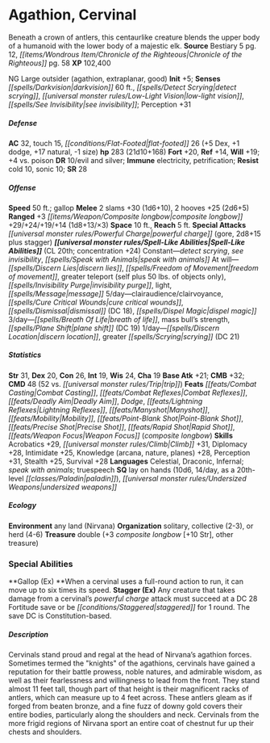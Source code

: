 ﻿---
cssclass: [monsters]
title1: Agathion, Cervinal
desc_short: Beneath a crown of antlers, this centaurlike creature blends the upper
  body of a humanoid with the lower body of a majestic elk.
title2: Cervinal
CR: 17
sources:
- name: Bestiary 5
  page: 12
  link: http://paizo.com/products/btpy9g9x?Pathfinder-Roleplaying-Game-Bestiary-5
- name: Chronicle of the Righteous
  page: 58
  link: http://paizo.com/products/btpy8xe9?Pathfinder-Campaign-Setting-Chronicle-of-the-Righteous
XP: 102400
alignment: NG
size: Large
type: outsider
subtypes:
- agathion
- extraplanar
- good
initiative:
  bonus: 5
senses:
  darkvision: 60
  detect scrying: true
  low-light vision: true
  see invisibility: true
AC:
  AC: 32
  touch: 15
  flat_footed: 26
  components:
    dex: 5
    dodge: 1
    natural: 17
    size: -1
HP:
  HP: 283
  long: 21d10+168
saves:
  fort: 20
  ref: 14
  will: 19
  other: +4 vs. poison
DR:
- amount: 10
  weakness: evil and silver
immunities:
- electricity
- petrification
resistances:
  cold: 10
  sonic: 10
SR: 28
speeds:
  base: 50
  other_semicolon: gallop
attacks:
  melee:
  - - text: 2 slams +30 (1d6+10)
      entries:
      - - damage: 1d6+10
      count: 2
      attack: slams
      bonus:
      - 30
    - text: 2 hooves +25 (2d6+5)
      entries:
      - - damage: 2d6+5
      count: 2
      attack: hooves
      bonus:
      - 25
  ranged:
  - - text: +3 composite longbow +29/+24/+19/+14 (1d8+13/×3)
      entries:
      - - damage: 1d8+13
          crit_multiplier: 3
      attack: +3 composite longbow
      bonus:
      - 29
      - 24
      - 19
      - 14
  special:
  - powerful charge (gore, 2d8+15 plus stagger)
space: 10
reach: 5
spell_like_abilities:
  entries:
  - name: detect scrying
    source: default
    freq: Constant
  - name: see invisibility
    source: default
    freq: Constant
  - name: speak with animals
    source: default
    freq: Constant
  - name: discern lies
    source: default
    freq: At will
  - name: freedom of movement
    source: default
    freq: At will
  - name: greater teleport
    source: default
    freq: At will
    other: self plus 50 lbs. of objects only
  - name: invisibility purge
    source: default
    freq: At will
  - name: light
    source: default
    freq: At will
  - name: message
    source: default
    freq: At will
  - name: clairaudience/clairvoyance
    source: default
    freq: 5/day
  - name: cure critical wounds
    source: default
    freq: 5/day
  - name: dismissal
    source: default
    freq: 5/day
    DC: 18
  - name: dispel magic
    source: default
    freq: 5/day
  - name: breath of life
    source: default
    freq: 3/day
  - name: mass bull's strength
    source: default
    freq: 3/day
  - name: plane shift
    source: default
    freq: 3/day
    DC: 19
  - name: discern location
    source: default
    freq: 1/day
  - name: greater scrying
    source: default
    freq: 1/day
    DC: 21
  sources:
  - name: default
    CL: 20
    concentration: 24
ability_scores:
  STR: 31
  DEX: 20
  CON: 26
  INT: 19
  WIS: 24
  CHA: 19
BAB: 21
CMB: 32
CMD: 48
CMD_other: 52 vs. trip
feats:
- name: Combat Casting
- name: Combat Reflexes
- name: Deadly Aim
- name: Dodge
- name: Lightning Reflexes
- name: Manyshot
- name: Mobility
- name: Point-Blank Shot
- name: Precise Shot
- name: Rapid Shot
- name: Weapon Focus (composite longbow)
skills:
  Acrobatics: 29
  Climb: 31
  Diplomacy: 28
  Intimidate: 25
  Knowledge (arcana): 28
  Knowledge (nature): 28
  Knowledge (planes): 28
  Perception: 31
  Stealth: 25
  Survival: 28
languages:
- Celestial
- Draconic
- Infernal
- speak with animals
- truespeech
special_qualities:
- lay on hands (10d6, 14/day, as a 20th-level paladin)
- undersized weapons
ecology:
  environment: any land (Nirvana)
  organization: solitary, collective (2-3), or herd (4-6)
  treasure_type: double
  treasure:
  - +3 composite longbow [+10 Str]
  - other treasure
special_abilities:
  Gallop (Ex): When a cervinal uses a full-round action to run, it can move up to
    six times its speed.
  Stagger (Ex): Any creature that takes damage from a cervinal's powerful charge attack
    must succeed at a DC 28 Fortitude save or be staggered for 1 round. The save DC
    is Constitution-based.
desc_long: Cervinals stand proud and regal at the head of Nirvana's agathion forces.
  Sometimes termed the "knights" of the agathions, cervinals have gained a reputation
  for their battle prowess, noble natures, and admirable wisdom, as well as their
  fearlessness and willingness to lead from the front. They stand almost 11 feet tall,
  though part of that height is their magnificent racks of antlers, which can measure
  up to 4 feet across. These antlers gleam as if forged from beaten bronze, and a
  fine fuzz of downy gold covers their entire bodies, particularly along the shoulders
  and neck. Cervinals from the more frigid regions of Nirvana sport an entire coat
  of chestnut fur up their chests and shoulders.

---

# Agathion, Cervinal
Beneath a crown of antlers, this centaurlike creature blends the upper body of a humanoid with the lower body of a majestic elk.
**Source** Bestiary 5 pg. 12, _[[items/Wondrous Item/Chronicle of the Righteous|Chronicle of the Righteous]]_ pg. 58
**XP** 102,400

NG Large outsider (agathion, extraplanar, good)
**Init** +5; **Senses** _[[spells/Darkvision|darkvision]]_ 60 ft., _[[spells/Detect Scrying|detect scrying]]_, _[[universal monster rules/Low-Light Vision|low-light vision]]_, _[[spells/See Invisibility|see invisibility]]_; Perception +31

##### Defense

**AC** 32, touch 15, _[[conditions/Flat-Footed|flat-footed]]_ 26 (+5 Dex, +1 dodge, +17 natural, -1 size)
**hp** 283 (21d10+168)
**Fort** +20, **Ref** +14, **Will** +19; +4 vs. poison
**DR** 10/evil and silver; **Immune** electricity, petrification; **Resist** cold 10, sonic 10; **SR** 28

##### Offense
**Speed** 50 ft.; gallop
**Melee** 2 slams +30 (1d6+10), 2 hooves +25 (2d6+5)
**Ranged** +3 _[[items/Weapon/Composite longbow|composite longbow]]_ +29/+24/+19/+14 (1d8+13/×3)
**Space** 10 ft., **Reach** 5 ft.
**Special Attacks** _[[universal monster rules/Powerful Charge|powerful charge]]_ (gore, 2d8+15 plus stagger)
**_[[universal monster rules/Spell-Like Abilities|Spell-Like Abilities]]_** (CL 20th; concentration +24)
Constant—_detect scrying_, _see invisibility_, _[[spells/Speak with Animals|speak with animals]]_
At will—_[[spells/Discern Lies|discern lies]]_, _[[spells/Freedom of Movement|freedom of movement]]_, greater teleport (self plus 50 lbs. of objects only), _[[spells/Invisibility Purge|invisibility purge]]_, light, _[[spells/Message|message]]_
5/day—clairaudience/clairvoyance, _[[spells/Cure Critical Wounds|cure critical wounds]]_, _[[spells/Dismissal|dismissal]]_ (DC 18), _[[spells/Dispel Magic|dispel magic]]_
3/day—_[[spells/Breath Of Life|breath of life]]_, mass bull’s strength, _[[spells/Plane Shift|plane shift]]_ (DC 19)
1/day—_[[spells/Discern Location|discern location]]_, greater _[[spells/Scrying|scrying]]_ (DC 21)

##### Statistics
**Str** 31, **Dex** 20, **Con** 26, **Int** 19, **Wis** 24, **Cha** 19
**Base Atk** +21; **CMB** +32; **CMD** 48 (52 vs. _[[universal monster rules/Trip|trip]]_)
**Feats** _[[feats/Combat Casting|Combat Casting]]_, _[[feats/Combat Reflexes|Combat Reflexes]]_, _[[feats/Deadly Aim|Deadly Aim]]_, _Dodge_, _[[feats/Lightning Reflexes|Lightning Reflexes]]_, _[[feats/Manyshot|Manyshot]]_, _[[feats/Mobility|Mobility]]_, _[[feats/Point-Blank Shot|Point-Blank Shot]]_, _[[feats/Precise Shot|Precise Shot]]_, _[[feats/Rapid Shot|Rapid Shot]]_, _[[feats/Weapon Focus|Weapon Focus]]_ (_composite longbow_)
**Skills** Acrobatics +29, _[[universal monster rules/Climb|Climb]]_ +31, Diplomacy +28, Intimidate +25, Knowledge (arcana, nature, planes) +28, Perception +31, Stealth +25, Survival +28
**Languages** Celestial, Draconic, Infernal; _speak with animals_; truespeech
**SQ** lay on hands (10d6, 14/day, as a 20th-level _[[classes/Paladin|paladin]]_), _[[universal monster rules/Undersized Weapons|undersized weapons]]_

##### Ecology

**Environment** any land (Nirvana)
**Organization** solitary, collective (2-3), or herd (4-6)
**Treasure** double (+3 _composite longbow_ [+10 Str], other treasure)

### Special Abilities

**Gallop (Ex) **When a cervinal uses a full-round action to run, it can move up to six times its speed.
**Stagger (Ex)** Any creature that takes damage from a cervinal’s _powerful charge_ attack must succeed at a DC 28 Fortitude save or be _[[conditions/Staggered|staggered]]_ for 1 round. The save DC is Constitution-based.

##### Description

Cervinals stand proud and regal at the head of Nirvana’s agathion forces. Sometimes termed the "knights" of the agathions, cervinals have gained a reputation for their battle prowess, noble natures, and admirable wisdom, as well as their fearlessness and willingness to lead from the front. They stand almost 11 feet tall, though part of that height is their magnificent racks of antlers, which can measure up to 4 feet across. These antlers gleam as if forged from beaten bronze, and a fine fuzz of downy gold covers their entire bodies, particularly along the shoulders and neck. Cervinals from the more frigid regions of Nirvana sport an entire coat of chestnut fur up their chests and shoulders.